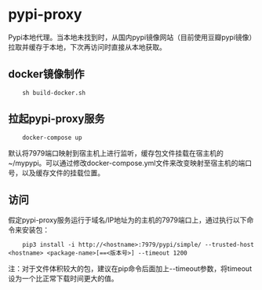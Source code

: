 # pypi-proxy

Pypi本地代理。当本地未找到时，从国内pypi镜像网站（目前使用豆瓣pypi镜像）拉取并缓存于本地，下次再访问时直接从本地获取。

## docker镜像制作

        sh build-docker.sh
        
## 拉起pypi-proxy服务

        docker-compose up
        
默认将7979端口映射到宿主机上进行监听，缓存包文件挂载在宿主机的~/mypypi。可以通过修改docker-compose.yml文件来改变映射至宿主机的端口号，以及缓存文件的挂载位置。


## 访问

假定pypi-proxy服务运行于域名/IP地址为<hostname>的主机的7979端口上，通过执行以下命令来安装<package>包：

        pip3 install -i http://<hostname>:7979/pypi/simple/ --trusted-host <hostname> <package-name>[==<版本号>] --timeout 1200
        
注：对于文件体积较大的包，建议在pip命令后面加上--timeout参数，将timeout设为一个比正常下载时间更大的值。
